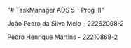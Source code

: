 "# TaskManager ADS 5 - Prog III"

João Pedro da Silva Melo - 22262098-2

Pedro Henrique Martins - 22210868-2
